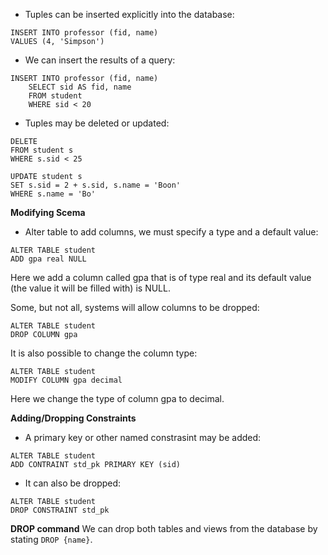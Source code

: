 * Tuples can be inserted explicitly into the database:

```
INSERT INTO professor (fid, name)
VALUES (4, 'Simpson')
```

* We can insert the results of a query:

```
INSERT INTO professor (fid, name)
	SELECT sid AS fid, name
	FROM student
	WHERE sid < 20
```

* Tuples may be deleted or updated:

```
DELETE
FROM student s
WHERE s.sid < 25
```
```
UPDATE student s
SET s.sid = 2 + s.sid, s.name = 'Boon'
WHERE s.name = 'Bo'
```

**Modifying Scema**
* Alter table to add columns, we must specify a type and a default value:

```
ALTER TABLE student
ADD gpa real NULL
```
Here we add a column called gpa that is of type real and its default value (the value it will be filled with) is NULL.

Some, but not all, systems will allow columns to be dropped:
```
ALTER TABLE student
DROP COLUMN gpa
```

It is also possible to change the column type:
```
ALTER TABLE student
MODIFY COLUMN gpa decimal
```
Here we change the type of column gpa to decimal.

**Adding/Dropping Constraints**
* A primary key or other named constrasint may be added:

```
ALTER TABLE student
ADD CONTRAINT std_pk PRIMARY KEY (sid)
```

* It can also be dropped:

```
ALTER TABLE student
DROP CONSTRAINT std_pk
```

**DROP command**
We can drop both tables and views from the database by stating `DROP {name}`.
